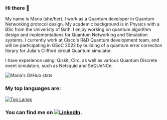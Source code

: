 ### Hi there 👋
My name is Maria (she/her), I work as a Quantum developer in Quantum Networking protocol design. My academic background is in Physics with a BSc from the Univeristy of Bath. I enjoy working on quantum algorithm design and implementations for Quantum Networking and Simulation systems. I currently work at Cisco's R&D Quantum development team, and will be participating in GSoC 2022 by building of a quantum error correction library for Julia's Clifford circuit Quantum simulator.

I have experience using: Qiskit, Cirq, as well as various Quantum Discrete event simulators, such as Netsquid and SeQUeNCe.

![Maria's GitHub stats](https://github-readme-stats.vercel.app/api?username=mgg39&count_private=true&show_icons=true&theme=radical&hide=prs,contribs)

### My top languages are:
[![Top Langs](https://github-readme-stats.vercel.app/api/top-langs/?username=cm2435&layout=compact&langs_count=4)](https://github.com/anuraghazra/github-readme-stats)


<!-- Actual text -->

### You can find me on [![LinkedIn][1.2]][1].

<!-- Icons -->

[1.2]: https://raw.githubusercontent.com/MartinHeinz/MartinHeinz/master/linkedin-3-16.png (LinkedIn icon without padding)

<!-- Links to your social media accounts -->

[1]: https://www.linkedin.com/in/maria-gragera-garces/

<!--
**cm2435/cm2435** is a ✨ _special_ ✨ repository because its `README.md` (this file) appears on your GitHub profile.

Here are some ideas to get you started:

- 🔭 I’m currently working on ...
- 🌱 I’m currently learning ...
- 👯 I’m looking to collaborate on ...
- 🤔 I’m looking for help with ...
- 💬 Ask me about ...
- 📫 How to reach me: ...
- 😄 Pronouns: ...
- ⚡ Fun fact: ...
-->
